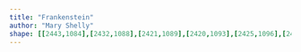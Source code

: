 ```yaml
---
title: "Frankenstein"
author: "Mary Shelly"
shape: [[2443,1084],[2432,1088],[2421,1089],[2420,1093],[2425,1096],[2431,1108],[2431,1126],[2429,1132],[2429,1152],[2432,1167],[2431,1221],[2437,1279],[2438,1320],[2442,1341],[2443,1363],[2448,1398],[2450,1440],[2452,1451],[2451,1471],[2456,1475],[2462,1476],[2479,1475],[2485,1472],[2486,1470],[2484,1458],[2483,1414],[2480,1396],[2480,1372],[2475,1318],[2475,1298],[2472,1286],[2471,1269],[2467,1248],[2463,1186],[2460,1175],[2447,1183],[2440,1183],[2436,1181],[2432,1175],[2432,1169],[2437,1164],[2452,1161],[2457,1158],[2455,1141],[2450,1132],[2448,1124],[2444,1116],[2438,1114],[2434,1110],[2435,1105],[2443,1101],[2445,1098],[2446,1087],[2444,1084]]
---
```

